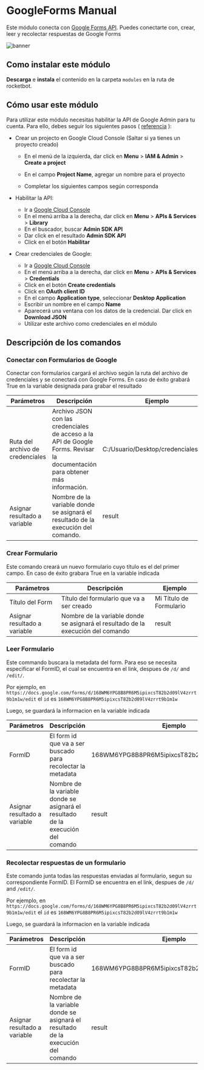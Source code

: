 # GoogleForms Manual

Este módulo conecta con [Google Forms API](https://developers.google.com/forms/api). Puedes conectarte con, crear, leer y recolectar respuestas de Google Forms

![banner](imgs/Banner_GoogleForms.png)

## Como instalar este módulo

**Descarga** e **instala** el contenido en la carpeta `modules` en la ruta de rocketbot.

## Cómo usar este módulo

Para utilizar este módulo necesitas habilitar la API de Google Admin para tu cuenta. Para ello, debes seguir los siguientes pasos ( [referencia](https://developers.google.com/admin-sdk/directory/v1/quickstart/python) ):

- Crear un projecto en Google Cloud Console (Saltar si ya tienes un proyecto creado)

  - En el menú de la izquierda, dar click en **Menu** > **IAM & Admin** > **Create a project**

  - En el campo **Project Name**, agregar un nombre para el proyecto

  - Completar los siguientes campos según corresponda

- Habilitar la API:

  - Ir a [Google Cloud Console](https://console.cloud.google.com/)
  - En el menú arriba a la derecha, dar click en **Menu** > **APIs & Services** > **Library**
  - En el buscador, buscar **Admin SDK API**
  - Dar click en el resultado **Admin SDK API**
  - Click en el botón **Habilitar**

- Crear credenciales de Google:
  - Ir a [Google Cloud Console](https://console.cloud.google.com/)
  - En el menú arriba a la derecha, dar click en **Menu** > **APIs & Services** > **Credentials**
  - Click en el botón **Create credentials**
  - Click en **OAuth client ID**
  - En el campo **Application type**, seleccionar **Desktop Application**
  - Escribir un nombre en el campo **Name**
  - Aparecerá una ventana con los datos de la credencial. Dar click en **Download JSON**
  - Utilizar este archivo como credenciales en el módulo

## Descripción de los comandos

### Conectar con Formularios de Google

Conectar con formularios cargará el archivo según la ruta del archivo de credenciales y se conectará con Google Forms. En caso de éxito grabará True en la variable designada para grabar el resultado

| Parámetros                       | Descripción                                                                                                                  | Ejemplo                                 |
| -------------------------------- | ---------------------------------------------------------------------------------------------------------------------------- | --------------------------------------- |
| Ruta del archivo de credenciales | Archivo JSON con las credenciales de acceso a la API de Google Forms. Revisar la documentación para obtener más información. | C:\/Usuario\/Desktop\/credenciales.json |
| Asignar resultado a variable     | Nombre de la variable donde se asignará el resultado de la execución del comando.                                            | result                                  |

### Crear Formulario

Este comando creará un nuevo formulario cuyo título es el del primer campo. En caso de éxito grabara True en la variable indicada

| Parámetros                   | Descripción                                                                      | Ejemplo                 |
| ---------------------------- | -------------------------------------------------------------------------------- | ----------------------- |
| Título del Form              | Título del formulario que va a ser creado                                        | Mi Título de Formulario |
| Asignar resultado a variable | Nombre de la variable donde se asignará el resultado de la execución del comando | result                  |

### Leer Formulario

Este commando buscara la metadata del form. Para eso se necesita especificar el FormID, el cual se encuentra en el link, despues de `/d/` and `/edit/`.

Por ejemplo, en `https://docs.google.com/forms/d/168WM6YPG8B8PR6M5ipixcsT82b2d09lV4zrrt9b1m1w/edit` el `id` es `168WM6YPG8B8PR6M5ipixcsT82b2d09lV4zrrt9b1m1w`

Luego, se guardará la informacion en la variable indicada

| Parámetros                   | Descripción                                                                      | Ejemplo                                      |
| ---------------------------- | -------------------------------------------------------------------------------- | -------------------------------------------- |
| FormID                       | El form id que va a ser buscado para recolectar la metadata                      | 168WM6YPG8B8PR6M5ipixcsT82b2d09lV4zrrt9b1m1w |
| Asignar resultado a variable | Nombre de la variable donde se asignará el resultado de la execución del comando | result                                       |

### Recolectar respuestas de un formulario

Este comando junta todas las respuestas enviadas al formulario, segun su correspondiente FormID. El FormID se encuentra en el link, despues de `/d/` and `/edit/`.

Por ejemplo, en `https://docs.google.com/forms/d/168WM6YPG8B8PR6M5ipixcsT82b2d09lV4zrrt9b1m1w/edit` el `id` es `168WM6YPG8B8PR6M5ipixcsT82b2d09lV4zrrt9b1m1w`

Luego, se guardará la informacion en la variable indicada

| Parámetros                   | Descripción                                                                      | Ejemplo                                      |
| ---------------------------- | -------------------------------------------------------------------------------- | -------------------------------------------- |
| FormID                       | El form id que va a ser buscado para recolectar la metadata                      | 168WM6YPG8B8PR6M5ipixcsT82b2d09lV4zrrt9b1m1w |
| Asignar resultado a variable | Nombre de la variable donde se asignará el resultado de la execución del comando | result                                       |
